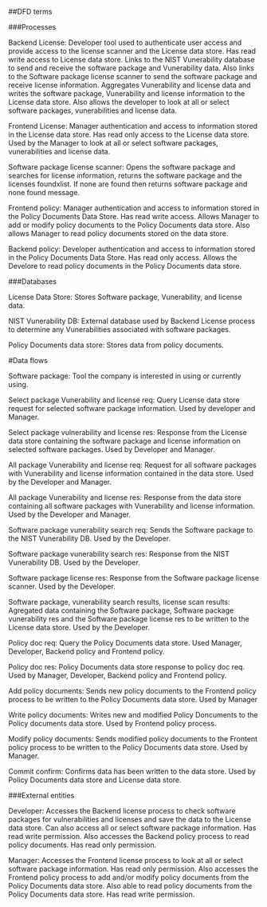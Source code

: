 ##DFD terms

###Processes

Backend License: Developer tool used to authenticate user access and provide access to the license scanner and the License data store. Has read write access to License data store. Links to the NIST Vunerability database to send and receive the software package and Vunerability data. Also links to the Software package license scanner to send the software package and receive license information. Aggregates Vunerability and license data and writes the software package, Vunerability and license information to the License data store. Also allows the developer to look at all or select software packages, vunerabilities and license data.

Frontend License: Manager authentication and access to information stored in the License data store. Has read only access to the License data store. Used by the Manager to look at all or select software packages, vunerabilities and license data.

Software package license scanner: Opens the software package and searches for license information, returns the software package and the licenses foundxlist. If none are found then returns software package and none found message.

Frontend policy: Manager authentication and access to information stored in the Policy Documents Data Store. Has read write access. Allows Manager to add or modify policy documents to the Policy Documents data store. Also allows Manager to read policy documents stored on the data store. 

Backend policy: Developer authentication and access to information stored in the Policy Documents Data Store. Has read only access. Allows the Develore to read policy documents in the Policy Documents data store.

###Databases

License Data Store: Stores Software package, Vunerability, and license data. 

NIST Vunerability DB: External database used by Backend License process to determine any Vunerabilities associated with software packages.

Policy Documents data store: Stores data from policy documents.

#Data flows

Software package: Tool the company is interested in using or currently using.

Select package Vunerability and license req: Query License data store request for selected software package information. Used by developer and Manager.

Select package vulnerability and license res: Response from the License data store containing the software package and license information on selected software packages. Used by Developer and Manager.

All package Vunerability and license req: Request for all software packages with Vunerability and license information contained in the data store. Used by the Developer and Manager.

All package Vunerability and license res: Response from the data store containing all software packages with Vunerability and license information. Used by the Developer and Manager.

Software package vunerability search req: Sends the Software package to the NIST Vunerability DB. Used by the Developer.

Software package vunerability search res: Response from the NIST Vunerability DB. Used by the Developer.

Software package license res: Response from the Software package license scanner. Used by the Developer.

Software package, vunerability search results, license scan results: Agregated data containing the Software package, Software package vunerability res and the Software package license res to be written to the License data store. Used by the Developer.

Policy doc req: Query the Policy Documents data store. Used Manager, Developer, Backend policy and Frontend policy.

Policy doc res: Policy Documents data store response to policy doc req. Used by Manager, Developer, Backend policy and Frontend policy. 

Add policy documents: Sends new policy documents to the Frontend policy process to be written to the Policy Documents data store. Used by Manager 

Write policy documents: Writes new and modified Policy Doncuments to the Policy documents data store. Used by Frontend policy process.

Modify policy documents: Sends modified policy documents to the Frontent policy process to be written to the Policy Documents data store. Used by Manager.

Commit confirm: Confirms data has been written to the data store. Used by Policy Documents data store and License data store.


###External entities

Developer: Accesses the Backend license process to check software packages for vulnerabilities and licenses and save the data to the License data store. Can also access all or select software package information. Has read write permission.
Also accesses the Backend policy process to read policy documents. Has read only permission.

Manager: Accesses the Frontend license process to look at all or select software package information. Has read only permission.
Also accesses the Frontend policy process to add and/or modify policy documents from the Policy Documents data store. Also able to read policy documents from the Policy Documents data store. Has read write permission.


